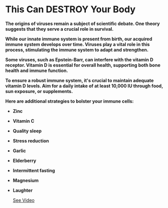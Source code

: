 # This Can DESTROY Your Body

**The origins of viruses remain a subject of scientific debate. One theory suggests that they serve a crucial role in survival.**

**While our innate immune system is present from birth, our acquired immune system develops over time. Viruses play a vital role in this process, stimulating the immune system to adapt and strengthen.**

**Some viruses, such as Epstein-Barr, can interfere with the vitamin D receptor. Vitamin D is essential for overall health, supporting both bone health and immune function.**

**To ensure a robust immune system, it's crucial to maintain adequate vitamin D levels. Aim for a daily intake of at least 10,000 IU through food, sun exposure, or supplements.**

**Here are additional strategies to bolster your immune cells:**

- **Zinc**

- **Vitamin C**

- **Quality sleep**

- **Stress reduction**

- **Garlic**

- **Elderberry**

- **Intermittent fasting**

- **Magnesium**

- **Laughter**

     [See Video](https://www.youtube.com/embed/t0jf5NRwKBM)